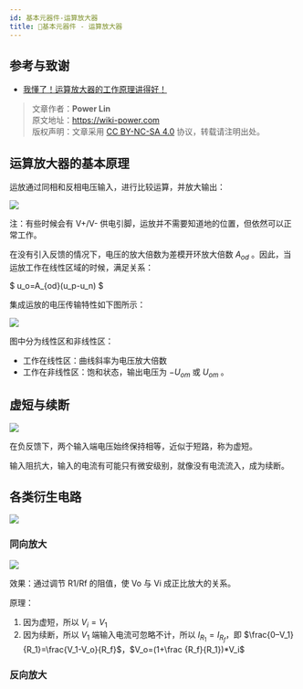 ```yaml
---
id: 基本元器件-运算放大器
title: 🚧基本元器件 - 运算放大器
---
```


## 参考与致谢

- [我懂了！运算放大器的工作原理讲得好！](https://mp.weixin.qq.com/s/Zc9J0nQhVcpZTCbujJf5SQ)

> 文章作者：**Power Lin**  
> 原文地址：<https://wiki-power.com>  
> 版权声明：文章采用 [CC BY-NC-SA 4.0](https://creativecommons.org/licenses/by/4.0/deed.zh) 协议，转载请注明出处。

## 运算放大器的基本原理

运放通过同相和反相电压输入，进行比较运算，并放大输出：

![](https://wiki-media-1253965369.cos.ap-guangzhou.myqcloud.com/img/20210819134329.png)

注：有些时候会有 V+/V- 供电引脚，运放并不需要知道地的位置，但依然可以正常工作。

在没有引入反馈的情况下，电压的放大倍数为差模开环放大倍数 $A_{od}$ 。因此，当运放工作在线性区域的时候，满足关系：

$
u_o=A_{od}(u_p-u_n)
$

集成运放的电压传输特性如下图所示：

![](https://wiki-media-1253965369.cos.ap-guangzhou.myqcloud.com/img/20210819134709.png)

图中分为线性区和非线性区：

- 工作在线性区：曲线斜率为电压放大倍数
- 工作在非线性区：饱和状态，输出电压为 $-U_{om}$ 或 $U_{om}$ 。

## 虚短与续断

![](https://wiki-media-1253965369.cos.ap-guangzhou.myqcloud.com/img/20210830130415.png)

在负反馈下，两个输入端电压始终保持相等，近似于短路，称为虚短。

输入阻抗大，输入的电流有可能只有微安级别，就像没有电流流入，成为续断。

## 各类衍生电路

![](https://wiki-media-1253965369.cos.ap-guangzhou.myqcloud.com/img/20210830130856.png)

### 同向放大

![](https://wiki-media-1253965369.cos.ap-guangzhou.myqcloud.com/img/20211019092853.png)

效果：通过调节 R1/Rf 的阻值，使 Vo 与 Vi 成正比放大的关系。

原理：

1. 因为虚短，所以 $V_i = V_1$
2. 因为续断，所以 $V_1$ 端输入电流可忽略不计，所以 $I_{R_1}=I_{R_f}$，即 $\frac{0–V_1}{R_1}=\frac{V_1-V_o}{R_f}$，$V_o=(1+\frac
{R_f}{R_1})*V_i$

### 反向放大
